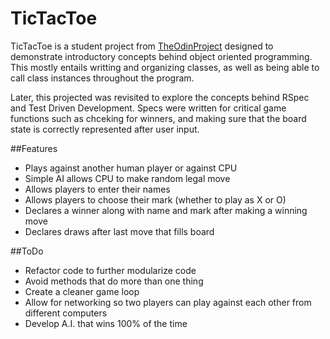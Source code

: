 # TicTacToe

TicTacToe is a student project from [TheOdinProject](http://www.theodinproject.com/ruby-programming/oop) designed to demonstrate introductory concepts behind object oriented programming.  This mostly entails writting and organizing classes, as well as being able to call class instances throughout the program.

Later, this projected was revisited to explore the concepts behind RSpec and Test Driven Development.  Specs were written for critical game functions such as chceking for winners, and making sure that the board state is correctly represented after user input.

##Features

+ Plays against another human player or against CPU
+ Simple AI allows CPU to make random legal move
+ Allows players to enter their names
+ Allows players to choose their mark (whether to play as X or O)
+ Declares a winner along with name and mark after making a winning move
+ Declares draws after last move that fills board

##ToDo

+ Refactor code to further modularize code
+ Avoid methods that do more than one thing
+ Create a cleaner game loop
+ Allow for networking so two players can play against each other from different computers
+ Develop A.I. that wins 100% of the time 